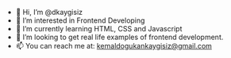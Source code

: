 - 👋 Hi, I’m @dkaygisiz
- 👀 I’m interested in Frontend Developing
- 🌱 I’m currently learning HTML, CSS and Javascript
- 💞️ I’m looking to get real life examples of frontend development.
- 📫 You can reach me at: kemaldogukankaygisiz@gmail.com
